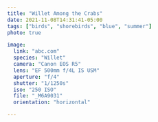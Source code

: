 ```yaml
---
title: "Willet Among the Crabs"
date: 2021-11-08T14:31:41-05:00
tags: ["birds", "shorebirds", "blue", "summer"]
photo: true

image:
  link: "abc.com"
  species: "Willet"
  camera: "Canon EOS R5"
  lens: "EF 500mm f/4L IS USM"
  aperture: "f/4"
  shutter: "1/1250s"
  iso: "250 ISO"
  file: "_M6A9031"
  orientation: "horizontal"

---
```


